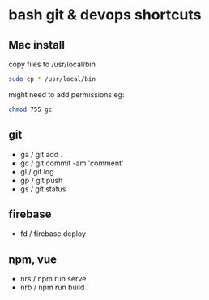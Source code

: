 # bash git & devops shortcuts

## Mac install

copy files to /usr/local/bin
```bash
sudo cp * /usr/local/bin
```
might need to add permissions eg:
```bash
chmod 755 gc
```

## git

- ga / git add .
- gc / git commit -am 'comment'
- gl / git log
- gp / git push
- gs / git status

## firebase

- fd / firebase deploy

## npm, vue

- nrs / npm run serve
- nrb / npm run build